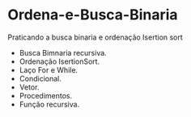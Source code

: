 # Ordena-e-Busca-Binaria
Praticando a busca binaria e ordenação Isertion sort

- Busca Bimnaria recursiva.
- Ordenação IsertionSort.
- Laço For e While.
- Condicional.
- Vetor.
- Procedimentos.
- Função recursiva.
